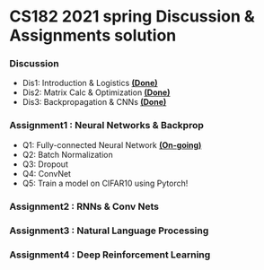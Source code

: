# CS182 2021 spring Discussion & Assignments solution

### Discussion
* Dis1: Introduction & Logistics [__(Done)__](https://github.com/oldboy818/CS182/blob/main/Discussion/dis1_Introduction%20%26%20Logistics..pdf)
* Dis2: Matrix Calc & Optimization [__(Done)__](https://github.com/oldboy818/CS182/blob/main/Discussion/dis2_Matrix%20Calc%20%26%20Optimization.pdf)
* Dis3: Backpropagation & CNNs [__(Done)__](https://github.com/oldboy818/CS182/blob/main/Discussion/dis3%20Backpropagation%20%26%20CNNs.pdf)

### Assignment1 : Neural Networks & Backprop
* Q1: Fully-connected Neural Network [__(On-going)__](https://github.com/oldboy818/CS182/blob/main/assignment1/FullyConnectedNets.ipynb)
* Q2: Batch Normalization
* Q3: Dropout
* Q4: ConvNet
* Q5: Train a model on CIFAR10 using Pytorch!

### Assignment2 : RNNs & Conv Nets
### Assignment3 : Natural Language Processing
### Assignment4 : Deep Reinforcement Learning
